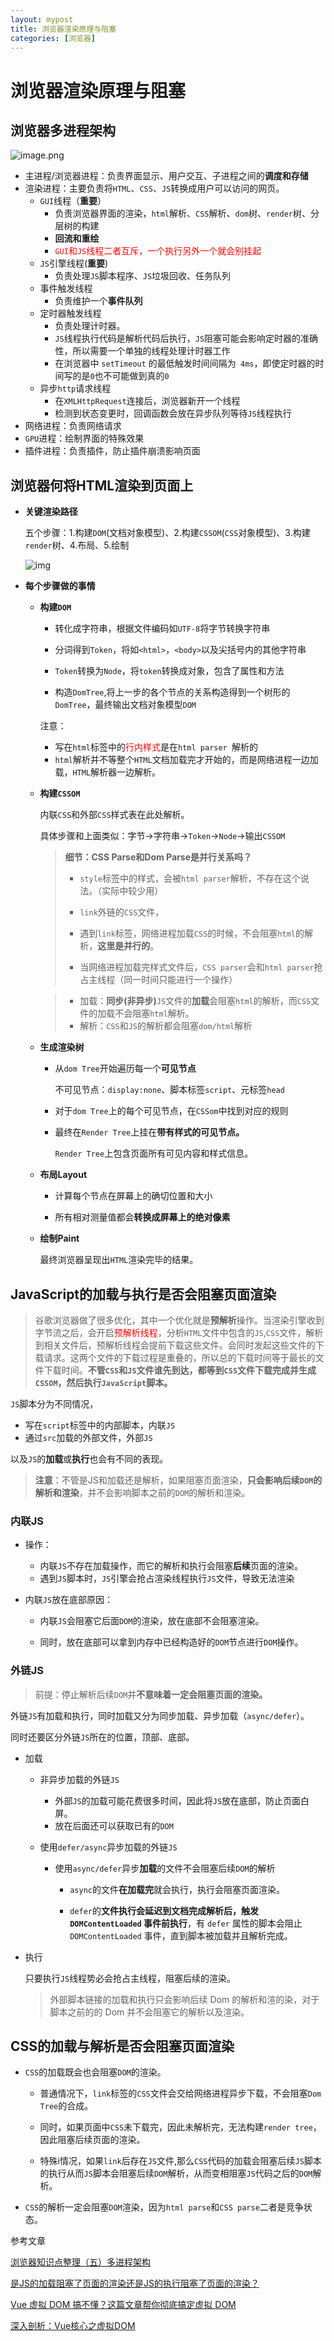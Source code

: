 ```yaml
---
layout: mypost
title: 浏览器渲染原理与阻塞
categories: [浏览器]
---
```


# 浏览器渲染原理与阻塞

## 浏览器多进程架构

![image.png](https://p6-juejin.byteimg.com/tos-cn-i-k3u1fbpfcp/5d7a7adba4004f19a3cf0f0f2663231e~tplv-k3u1fbpfcp-zoom-in-crop-mark:1512:0:0:0.awebp)

- 主进程/浏览器进程：负责界面显示、用户交互、子进程之间的**调度和存储**
- 渲染进程：主要负责将`HTML`、`CSS`、`JS`转换成用户可以访问的网页。
  - `GUI`线程（**重要**）
    - 负责浏览器界面的渲染，`html`解析、`CSS`解析、`dom`树、`render`树、分层树的构建
    - **回流和重绘**
    - <font color=red>`GUI`和`JS`线程二者互斥，一个执行另外一个就会别挂起</font>
  - `JS`引擎线程(**重要**)
    - 负责处理`JS`脚本程序、`JS`垃圾回收、任务队列
  - 事件触发线程
    - 负责维护一个**事件队列**
  - 定时器触发线程
    - 负责处理计时器。
    - `JS`线程执行代码是解析代码后执行，`JS`阻塞可能会影响定时器的准确性，所以需要一个单独的线程处理计时器工作
    - 在浏览器中 `setTimeout` 的最低触发时间间隔为` 4ms`，即使定时器的时间写的是`0`也不可能做到真的`0`
  - 异步`http`请求线程
    - 在`XMLHttpRequest`连接后，浏览器新开一个线程
    - 检测到状态变更时，回调函数会放在异步队列等待`JS`线程执行
- 网络进程：负责网络请求
- `GPU`进程：绘制界面的特殊效果
- 插件进程：负责插件，防止插件崩溃影响页面

## 浏览器何将HTML渲染到页面上

- **关键渲染路径**

  五个步骤：1.构建`DOM`(文档对象模型)、2.构建`CSSOM`(`CSS`对象模型)、3.构建`render`树、4.布局、5.绘制

  ![img](https://p1-jj.byteimg.com/tos-cn-i-t2oaga2asx/gold-user-assets/2019/7/23/16c1e10922325215~tplv-t2oaga2asx-jj-mark:3024:0:0:0:q75.awebp)

- **每个步骤做的事情**

  - **构建`DOM`**

    - 转化成字符串，根据文件编码如`UTF-8`将字节转换字符串

    - 分词得到`Token`，将如`<html>`，`<body>`以及尖括号内的其他字符串

    - `Token`转换为`Node`，将`token`转换成对象，包含了属性和方法

    - 构造`DomTree`,将上一步的各个节点的关系构造得到一个树形的`DomTree`，最终输出文档对象模型`DOM`

    注意：

    - 写在`html`标签中的<font color=red>行内样式</font>是在`html parser `解析的
    - `html`解析并不等整个`HTML`文档加载完才开始的，而是网络进程一边加载，`HTML`解析器一边解析。
  
  - **构建`CSSOM`**
  
    内联`CSS`和外部`CSS`样式表在此处解析。
  
    具体步骤和上面类似：字节→字符串→`Token`→`Node`→输出`CSSOM`
  
    > **细节：CSS Parse和Dom Parse是并行关系吗？**
    >
    > - `style`标签中的样式，会被`html parser`解析，不存在这个说法。（实际中较少用）
    >
    > - `link`外链的`CSS`文件，
    >- 遇到`link`标签，网络进程加载`CSS`的时候，不会阻塞`html`的解析，**这里是并行的**。
    >   
    >- 当网络进程加载完样式文件后，`CSS parser`会和`html parser`抢占主线程（同一时间只能进行一个操作）
    
    >- 加载：**同步(非异步)**`JS`文件的**加载**会阻塞`html`的解析，而`CSS`文件的加载不会阻塞`html`解析。
    >- 解析：`CSS`和`JS`的解析都会阻塞`dom/html`解析
    
  - **生成渲染树**
  
    - 从`dom Tree`开始遍历每一个**可见节点**
  
      不可见节点：`display:none`、脚本标签`script`、元标签`head`
  
    - 对于`dom Tree`上的每个可见节点，在`CSSom`中找到对应的规则
  
    - 最终在`Render Tree`上挂在**带有样式的可见节点。**
  
      `Render Tree`上包含页面所有可见内容和样式信息。
  
  - **布局Layout**
  
    - 计算每个节点在屏幕上的确切位置和大小
  
    - 所有相对测量值都会**转换成屏幕上的绝对像素**
  
  - **绘制Paint**
  
    最终浏览器呈现出`HTML`渲染完毕的结果。

## JavaScript的加载与执行是否会阻塞页面渲染

> 谷歌浏览器做了很多优化，其中一个优化就是**预解析**操作。当渲染引擎收到字节流之后，会开启<font color=red>预解析线程</font>，分析`HTML`文件中包含的`JS`,`CSS`文件，解析到相关文件后，预解析线程会提前下载这些文件。会同时发起这些文件的下载请求。这两个文件的下载过程是重叠的，所以总的下载时间等于最长的文件下载时间。**不管`CSS`和`JS`文件谁先到达，都等到`CSS`文件下载完成并生成`CSSOM`，然后执行`JavaScript`脚本。**

`JS`脚本分为不同情况，

- 写在`script`标签中的内部脚本，内联`JS`
- 通过`src`加载的外部文件，外部`JS`

以及`JS`的**加载**或**执行**也会有不同的表现。

> **注意**：不管是JS和加载还是解析，如果阻塞页面渲染，**只会影响后续`DOM`的解析和渲染**，并不会影响脚本之前的`DOM`的解析和渲染。

### 内联JS

- 操作：
  - 内联`JS`不存在加载操作，而它的解析和执行会阻塞**后续**页面的渲染。
  - 遇到`JS`脚本时，`JS`引擎会抢占渲染线程执行`JS`文件，导致无法渲染

- 内联`JS`放在底部原因：

  - 内联`JS`会阻塞它后面`DOM`的渲染，放在底部不会阻塞渲染。

  - 同时，放在底部可以拿到内存中已经构造好的`DOM`节点进行`DOM`操作。

### 外链JS

> 前提：停止解析后续`DOM`并**不意味着一定会阻塞页面的渲染。**

外链`JS`有加载和执行，同时加载又分为同步加载、异步加载（`async/defer`）。

同时还要区分外链`JS`所在的位置，顶部、底部。

- 加载

  - 非异步加载的外链`JS`
    - 外部`JS`的加载可能花费很多时间，因此将`JS`放在底部，防止页面白屏。
    - 放在后面还可以获取已有的`DOM`

  - 使用`defer/async`异步加载的外链`JS`

    - 使用`async/defer`异步**加载**的文件不会阻塞后续`DOM`的解析

      - `async`的文件**在加载完**就会执行，执行会阻塞页面渲染。

      - `defer`的**文件执行会延迟到文档完成解析后，触发 `DOMContentLoaded` 事件前执行**，有 `defer` 属性的脚本会阻止 `DOMContentLoaded` 事件，直到脚本被加载并且解析完成。

- 执行

  只要执行`JS`线程势必会抢占主线程，阻塞后续的渲染。

  > 外部脚本链接的加载和执行只会影响后续 Dom 的解析和渲的染，对于脚本之前的的 Dom 并不会阻塞它的解析以及渲染。

## CSS的加载与解析是否会阻塞页面渲染

- `CSS`的加载既会也会阻塞`DOM`的渲染。

  - 普通情况下，`link`标签的`CSS`文件会交给网络进程异步下载，不会阻塞`Dom Tree`的合成。

  - 同时，如果页面中`CSS`未下载完，因此未解析完，无法构建`render tree`，因此阻塞后续页面的渲染。

  - 特殊i情况，如果`link`后存在`JS`文件,那么`CSS`代码的加载会阻塞后续`JS`脚本的执行从而`JS`脚本会阻塞后续`DOM`解析，从而变相阻塞`JS`代码之后的`DOM`解析。

- `CSS`的解析一定会阻塞`DOM`渲染，因为`html parse`和`CSS parse`二者是竞争状态。

  

参考文章

[浏览器知识点整理（五）多进程架构](https://juejin.cn/post/6974796760489132069)

[是JS的加载阻塞了页面的渲染还是JS的执行阻塞了页面的渲染？](https://www.zhihu.com/question/61309490)

[Vue 虚拟 DOM 搞不懂？这篇文章帮你彻底搞定虚拟 DOM](https://juejin.cn/post/6997579802215448606)

[深入剖析：Vue核心之虚拟DOM](https://juejin.cn/post/6844903895467032589)



